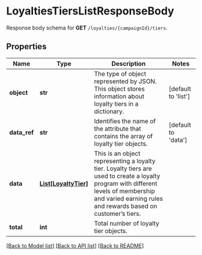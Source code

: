 # LoyaltiesTiersListResponseBody

Response body schema for **GET** `/loyalties/{campaignId}/tiers`.

## Properties
Name | Type | Description | Notes
------------ | ------------- | ------------- | -------------
**object** | **str** | The type of object represented by JSON. This object stores information about loyalty tiers in a dictionary. | [default to 'list']
**data_ref** | **str** | Identifies the name of the attribute that contains the array of loyalty tier objects. | [default to 'data']
**data** | [**List[LoyaltyTier]**](LoyaltyTier.md) | This is an object representing a loyalty tier. Loyalty tiers are used to create a loyalty program with different levels of membership and varied earning rules and rewards based on customer’s tiers. | 
**total** | **int** | Total number of loyalty tier objects. | 

[[Back to Model list]](../README.md#documentation-for-models) [[Back to API list]](../README.md#documentation-for-api-endpoints) [[Back to README]](../README.md)


